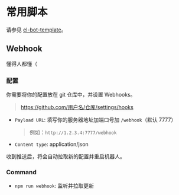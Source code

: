 # 常用脚本

请参见 [el-bot-template](https://github.com/ElpsyCN/el-bot-template)。

## Webhook

懂得人都懂（

### 配置

你需要将你的配置放在 git 仓库中，并设置 Webhooks。

> https://github.com/用户名/仓库/settings/hooks

- `Payload URL`: 填写你的服务器地址加端口号加 `/webhook`（默认 7777）
  > 例如：`http://1.2.3.4:7777/webhook`
- `Content type`: application/json

收到推送后，将会自动拉取新的配置并重启机器人。

### Command

- `npm run webhook`: 监听并拉取更新
